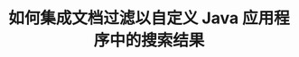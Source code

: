 ---
############################# Static ############################
layout: "auto-gen-gist"
draft: false
path: "zh/search/java/filters/pps/"
otherformats: PDF DOC DOT DOCX DOCM DOTX DOTM TXT ODT OTT RTF XLS XLT XLSX XLSM XLSB XLTX XLTM XLA XLAM ODS OTS CSV TSV XML PPT POT PPTX PPTM POTX POTM PPSX PPSM ODP PST OST EML EMLX MSG ONE ZIP XHTML MHTML MD CHM EPUB  FB2 

############################# Head ############################
head_title: "通过 Java API 在搜索结果中集成 PPS 文档过滤？"
head_description: "GroupDocs.Search Java API 帮助软件开发人员添加 PPS 文档搜索功能并应用文档过滤以通过 Java API 自定义搜索结果。"

############################# Header ############################
title: "如何集成文档过滤以自定义 Java 应用程序中的搜索结果"
description: "GroupDocs.Search Java API 允许程序员集成高级 PPS 文档搜索功能，并通过在其 Java 应用程序中设置文档过滤来自定义搜索结果。"

######################### Download Button #######################
button:
    enable: true

############################# About ############################
about:
    enable: true
    title: "如何集成文档过滤以自定义 Java 应用程序中的搜索结果"
    content: |
       文档过滤是一项非常有用的活动，它使软件应用程序能够根据用户在索引文档文本中输入的相关单词序列来搜索和检索文档。过滤器包含一组规则，这些规则定义了用于选择记录的标准。文档过滤使用户能够将他们的搜索限制在特定部分或特定文档类型，以及浏览结果并找到他们正在寻找的内容。 GroupDocs.Search for Java 是功能丰富的高性能文档索引和搜索 API，使软件开发人员能够创建可以实现文本索引和搜索一些最流行的文档文件格式的应用程序。它完全支持各种文档类型，如 PDF、HTML、Outlook 电子邮件、Microsoft Office Word、Excel 工作表、PowerPoint 演示文稿、Outlook MSG、PST 等。有多种过滤器可供用户自定义搜索结果，例如文件路径过滤器、文件扩展名过滤器、属性过滤器等等。

############################# content ############################
steps:
    enable: true
    block:
    - title_left: "在通过 Java 搜索 PPS 文档时应用文档过滤器"
      content_left: |
       GroupDocs.Search Java API 帮助软件开发人员使用 Java API 创建具有搜索功能的强大应用程序。 下面的 Java 代码示例展示了如何应用文档过滤器来搜索各种类型的文档，只需几行代码。

      title_right: "搜索 PPS 文档中的文档过滤器设置"
      content_right: |
       * 首先，您需要指定索引文件夹和文档文件夹的路径。
       * 通过调用 [Index](https://apireference.groupdocs.com/search/java/com.groupdocs.search/Index#Index(java.lang.String)) 类的实例在指定文件夹中创建索引
       * 通过调用 [add](https://apireference.groupdocs.com/search/java/com.groupdocs.search/Index#add(java.lang.String)) 方法从指定文件夹索引文档
       * 通过调用 [earchOptions](https://apireference.groupdocs.com/search/java/com.groupdocs.search.options/SearchOptions) 类创建搜索选项对象
       * 通过调用 [setSearchDocumentFilter](https://apireference.groupdocs.com/search/java/com.groupdocs.search.options/SearchOptions#setSearchDocumentFilter(com.groupdocs.search.options.ISearchDocumentFilter)) 方法设置文档过滤器
       * 开始搜索并显示文本文档（如果找到）
        
      gisthash: "6ad4038623777576484491239ce17125"
      gistfile: "set_document_filter_in_search_java.java"

    - title_left: "组合搜索文档过滤器以通过 Java 创建复合过滤器"
      content_left: |
        GroupDocs.Search for Java 允许软件程序员添加高级搜索功能并在其 Java 应用程序内应用自定义过滤器进行文档搜索。 用户可以通过组合各种类型的搜索过滤器来创建复合过滤器。 以下 Java 代码演示了如何使用布尔运算符 AND、OR、NOT 等组合搜索文档过滤器以创建复合过滤器，只需几行代码。

      title_right: "创建复合过滤器以搜索 PPS 文件"
      content_right: |
       * 首先，您需要指定索引文件夹和文档文件夹的路径。
       * 创建一个 AND 复合过滤器，返回所有在其完整路径中包含单词“Einstein”的 FB2 和 EPUB 文档
       * 通过调用 [SearchDocumentFilter](https://apireference.groupdocs.com/search/java/com.groupdocs.search.options/SearchOptions#setSearchDocumentFilter(com.groupdocs.search.options.ISearchDocumentFilter)) 创建 filter1
       * 通过调用 [SearchDocumentFilter](https://apireference.groupdocs.com/search/java/com.groupdocs.search.options/SearchOptions#setSearchDocumentFilter(com.groupdocs.search.options.ISearchDocumentFilter)) 创建 filter2
       * 通过调用 [createAnd](https://apireference.groupdocs.com/search/java/com.groupdocs.search/SearchDocumentFilter#createAnd(com.groupdocs.search.options.ISearchDocumentFilter...)) 方法组合过滤器
       * 创建一个 OR 复合过滤器，返回所有 DOC、DOCX、PDF 和所有在其完整路径中包含单词 Einstein 的文档
       * 通过调用 [SearchDocumentFilter](https://apireference.groupdocs.com/search/java/com.groupdocs.search.options/SearchOptions#setSearchDocumentFilter(com.groupdocs.search.options.ISearchDocumentFilter)) 创建 filter3
       * 通过调用 [SearchDocumentFilter](https://apireference.groupdocs.com/search/java/com.groupdocs.search.options/SearchOptions#setSearchDocumentFilter(com.groupdocs.search.options.ISearchDocumentFilter)) 创建 filter4
       * 通过调用 [createOr](https://apireference.groupdocs.com/search/java/com.groupdocs.search/SearchDocumentFilter#createOr(com.groupdocs.search.options.ISearchDocumentFilter...)) 方法组合过滤器
       * 创建一个过滤器，返回除 TXT 文档之外的所有找到的文档
       * 通过调用 [SearchDocumentFilter](https://apireference.groupdocs.com/search/java/com.groupdocs.search.options/SearchOptions#setSearchDocumentFilter(com.groupdocs.search.options.ISearchDocumentFilter)) 创建 filter4
       * Appy 不通过调用 [createNot](https://apireference.groupdocs.com/search/java/com.groupdocs.search/SearchDocumentFilter#createNot(com.groupdocs.search.options.ISearchDocumentFilter)) 方法进行过滤

      gisthash: "db9ab9384dcacb90c5bbdad98a2d2cba"
      gistfile: "combine_document_filter_in_search_java.java"
      
    - title_left: "系统要求"
      content_left: |
       所有主要平台和操作系统都支持 GroupDocs.Search for Java。 如需完整的系统要求指南，请在执行以下代码之前访问 [系统要求](https://docs.groupdocs.com/search/java/system-requirements/)，请确保您已安装以下先决条件 系统：
        * 操作系统：Microsoft Windows、Linux、MacOS
        * Java 版本支持：J2SE 7.0 (1.7)、J2SE 8.0 (1.8) 或以上
        * 获取最新版本的 GroupDocs.Search for Java APIs from GroupDocs [Repository](https://repository.groupdocs.com/repo/com/groupdocs/groupdocs-search/)
        
      title_right: "为什么使用 GroupDocs.Search"
      content_right: |
        * 在内存和磁盘上创建搜索索引。
        * 从文件、流或结构索引的能力。
        *受密码保护的文档索引支持。
        * 支持合并多个索引。
        * 在搜索索引期间过滤文档。
        * 搜索期间的拼写检查支持。
        * 完全支持混合字符
        * 将不同类型的搜索组合到一个搜索查询中。
        * 简单的单词和正则表达式搜索支持
        * 完全支持搜索查询中的别名替换。

demos:
    enable: true
        

more_formats:
    enable: true


back_to_top:
    enable: true
---